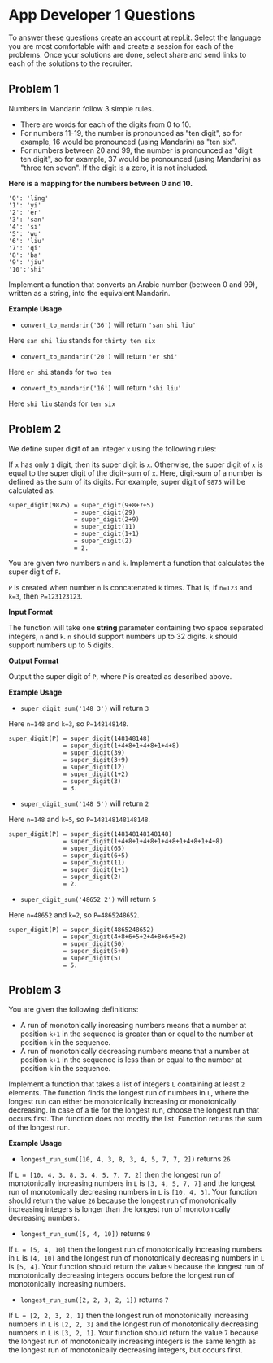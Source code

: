 # App Developer 1 Questions

To answer these questions create an account at [repl.it](https://repl.it/). Select the language you are most comfortable with and create a session for each of the problems. Once your solutions are done, select share and send links to each of the solutions to the recruiter.

## Problem 1

Numbers in Mandarin follow 3 simple rules.
- There are words for each of the digits from 0 to 10.
- For numbers 11-19, the number is pronounced as "ten digit", so for example, 16 would be pronounced (using Mandarin) as "ten six".
- For numbers between 20 and 99, the number is pronounced as "digit ten digit", so for example, 37 would be pronounced (using Mandarin) as "three ten seven". If the digit is a zero, it is not included.

**Here is a mapping for the numbers between 0 and 10.**
```
'0': 'ling'
'1': 'yi'
'2': 'er'
'3': 'san'
'4': 'si'
'5': 'wu'
'6': 'liu'
'7': 'qi'
'8': 'ba'
'9': 'jiu'
'10':'shi'
```

Implement a function that converts an Arabic number (between 0 and 99), written as a string, into the equivalent Mandarin.

**Example Usage**
- `convert_to_mandarin('36')` will return `'san shi liu'`

Here `san shi liu` stands for `thirty ten six`

- `convert_to_mandarin('20')` will return `'er shi'`

Here `er shi` stands for `two ten`

- `convert_to_mandarin('16')` will return `'shi liu'`

Here `shi liu` stands for `ten six`

## Problem 2

We define super digit of an integer `x` using the following rules:

If `x` has only `1` digit, then its super digit is `x`.
Otherwise, the super digit of `x` is equal to the super digit of the digit-sum of `x`. Here, digit-sum of a number is defined as the sum of its digits.
For example, super digit of `9875` will be calculated as:

```
super_digit(9875) = super_digit(9+8+7+5) 
                  = super_digit(29) 
                  = super_digit(2+9)
                  = super_digit(11)
                  = super_digit(1+1)
                  = super_digit(2)
                  = 2.
```

You are given two numbers `n` and `k`. Implement a function that calculates the super digit of `P`.

`P` is created when number `n` is concatenated `k` times. That is, if `n=123` and `k=3`, then `P=123123123`.

**Input Format**

The function will take one **string** parameter containing two space separated integers, `n` and `k`. `n` should support numbers up to 32 digits. `k` should support numbers up to 5 digits.

**Output Format**

Output the super digit of `P`, where `P` is created as described above.

**Example Usage**

- `super_digit_sum('148 3')` will return `3`

Here `n=148` and `k=3`, so `P=148148148`.
```
super_digit(P) = super_digit(148148148) 
               = super_digit(1+4+8+1+4+8+1+4+8)
               = super_digit(39)
               = super_digit(3+9)
               = super_digit(12)
               = super_digit(1+2)
               = super_digit(3)
               = 3.
```
- `super_digit_sum('148 5')` will return `2`

Here `n=148` and `k=5`, so `P=148148148148148`.
```
super_digit(P) = super_digit(148148148148148) 
               = super_digit(1+4+8+1+4+8+1+4+8+1+4+8+1+4+8)
               = super_digit(65)
               = super_digit(6+5)
               = super_digit(11)
               = super_digit(1+1)
               = super_digit(2)
               = 2.
```
- `super_digit_sum('48652 2')` will return `5`

Here `n=48652` and `k=2`, so `P=4865248652`.
```
super_digit(P) = super_digit(4865248652) 
               = super_digit(4+8+6+5+2+4+8+6+5+2)
               = super_digit(50)
               = super_digit(5+0)
               = super_digit(5)
               = 5.
```

## Problem 3

You are given the following definitions:

- A run of monotonically increasing numbers means that a number at position `k+1` in the sequence is greater than or equal to the number at position `k` in the sequence.
- A run of monotonically decreasing numbers means that a number at position `k+1` in the sequence is less than or equal to the number at position `k` in the sequence.

Implement a function that takes a list of integers `L` containing at least `2` elements. The function finds the longest run of numbers in `L`, where the longest run can either be monotonically increasing or monotonically decreasing. In case of a tie for the longest run, choose the longest run that occurs first. The function does not modify the list. Function returns the sum of the longest run.

**Example Usage**

- `longest_run_sum([10, 4, 3, 8, 3, 4, 5, 7, 7, 2])` returns `26`

If `L = [10, 4, 3, 8, 3, 4, 5, 7, 7, 2]` then the longest run of monotonically increasing numbers in `L` is `[3, 4, 5, 7, 7]` and the longest run of monotonically decreasing numbers in `L` is `[10, 4, 3]`. Your function should return the value `26` because the longest run of monotonically increasing integers is longer than the longest run of monotonically decreasing numbers.

- `longest_run_sum([5, 4, 10])` returns `9`

If `L = [5, 4, 10]` then the longest run of monotonically increasing numbers in `L` is `[4, 10]` and the longest run of monotonically decreasing numbers in `L` is `[5, 4]`. Your function should return the value `9` because the longest run of monotonically decreasing integers occurs before the longest run of monotonically increasing numbers.

- `longest_run_sum([2, 2, 3, 2, 1])` returns `7`

If `L = [2, 2, 3, 2, 1]` then the longest run of monotonically increasing numbers in `L` is `[2, 2, 3]` and the longest run of monotonically decreasing numbers in `L` is `[3, 2, 1]`. Your function should return the value `7` because the longest run of monotonically increasing integers is the same length as the longest run of monotonically decreasing integers, but occurs first.
